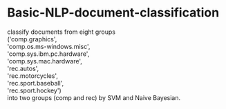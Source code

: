# Basic-NLP-document-classification

  classify documents from eight groups <br />
  ('comp.graphics',<br />
  'comp.os.ms-windows.misc',<br />
  'comp.sys.ibm.pc.hardware',<br />
  'comp.sys.mac.hardware',<br />
  'rec.autos',<br />
  'rec.motorcycles',<br />
  'rec.sport.baseball',<br />
  'rec.sport.hockey')<br />
  into two groups (comp and rec) by SVM and Naive Bayesian. 
